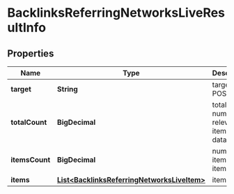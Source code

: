 

# BacklinksReferringNetworksLiveResultInfo


## Properties

| Name | Type | Description | Notes |
|------------ | ------------- | ------------- | -------------|
|**target** | **String** | target in a POST array |  [optional] |
|**totalCount** | **BigDecimal** | total number of relevant items in the database |  [optional] |
|**itemsCount** | **BigDecimal** | number of items in the items array |  [optional] |
|**items** | [**List&lt;BacklinksReferringNetworksLiveItem&gt;**](BacklinksReferringNetworksLiveItem.md) | items array |  [optional] |



